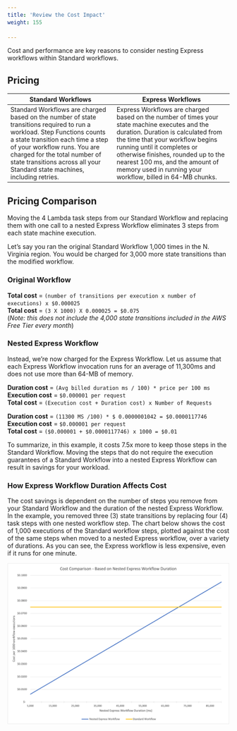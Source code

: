 ```yaml
---
title: 'Review the Cost Impact'
weight: 155

---
```


Cost and performance are key reasons to consider nesting Express workflows within Standard workflows.  

## Pricing

|**Standard Workflows**|**Express Workflows**|
---|---|
|Standard Workflows are charged based on the number of state transitions required to run a workload. Step Functions counts a state transition each time a step of your workflow runs. You are charged for the total number of state transitions across all your Standard state machines, including retries.|Express Workflows are charged based on the number of times your state machine executes and the duration. Duration is calculated from the time that your workflow begins running until it completes or otherwise finishes, rounded up to the nearest 100 ms, and the amount of memory used in running your workflow, billed in 64-MB chunks.|

## Pricing Comparison

Moving the 4 Lambda task steps from our Standard Workflow and replacing them with one call to a nested Express Workflow eliminates 3 steps from each state machine execution.

Let’s say you ran the original Standard Workflow 1,000 times in the N. Virginia region. You would be charged for 3,000 more state transitions than the modified workflow.

### Original Workflow

**Total cost** = `(number of transitions per execution x number of executions) x $0.000025`  
**Total cost** = `(3 X 1000) X 0.000025 = $0.075`  
(*Note: this does not include the 4,000 state transitions included in the AWS Free Tier every month*)  

### Nested Express Workflow

Instead, we’re now charged for the Express Workflow. Let us assume that each Express Workflow invocation runs for an average of 11,300ms and does not use more than 64-MB of memory.  

**Duration cost** = `(Avg billed duration ms / 100) * price per 100 ms`  
**Execution cost** = `$0.000001 per request`  
**Total cost** = `(Execution cost + Duration cost) x Number of Requests`  

**Duration cost** = `(11300 MS /100) * $ 0.0000001042 = $0.0000117746`  
**Execution cost** = `$0.000001 per request`  
**Total cost** = `($0.000001 + $0.0000117746) x 1000 = $0.01`  

To summarize, in this example, it costs 7.5x more to keep those steps in the Standard Workflow. Moving the steps that do not require the execution guarantees of a Standard Workflow into a nested Express Workflow can result in savings for your workload.

### How Express Workflow Duration Affects Cost

The cost savings is dependent on the number of steps you remove from your Standard Workflow and the duration of the nested Express Workflow. In the example, you removed three (3) state transitions by replacing four (4) task steps with one nested workflow step. The chart below shows the cost of 1,000 executions of the Standard workflow steps, plotted against the cost of the same steps when moved to a nested Express workflow, over a variety of durations. As you can see, the Express workflow is less expensive, even if it runs for one minute.

![Cost comparison chart](/static/img/module-13/cost-comparison-by-duration.png)

